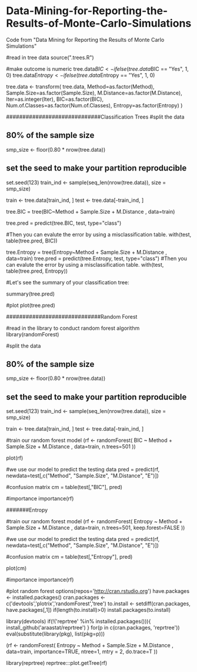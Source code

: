 # Data-Mining-for-Reporting-the-Results-of-Monte-Carlo-Simulations
Code from "Data Mining for Reporting the Results of Monte Carlo Simulations"


#read in tree data
source(".trees.R")

#make outcome is numeric
tree.data$BIC <- ifelse(tree.data$BIC == "Yes", 1, 0)
tree.data$Entropy <- ifelse(tree.data$Entropy == "Yes", 1, 0)


tree.data <- transform(
  tree.data,
  Method=as.factor(Method),
  Sample.Size=as.factor(Sample.Size),
  M.Distance=as.factor(M.Distance),
  Iter=as.integer(Iter),
  BIC=as.factor(BIC),
  Num.of.Classes=as.factor(Num.of.Classes),
  Entropy=as.factor(Entropy)
)

#############################Classification Trees
#split the data
## 80% of the sample size
smp_size <- floor(0.80 * nrow(tree.data))

## set the seed to make your partition reproducible
set.seed(123)
train_ind <- sample(seq_len(nrow(tree.data)), size = smp_size)

train <- tree.data[train_ind, ]
test <- tree.data[-train_ind, ]



tree.BIC = tree(BIC~Method + Sample.Size + M.Distance , data=train)


tree.pred = predict(tree.BIC, test, type="class")

#Then you can evalute the error by using a misclassification table.
with(test, table(tree.pred, BIC))


tree.Entropy = tree(Entropy~Method + Sample.Size + M.Distance , data=train)
tree.pred = predict(tree.Entropy, test, type="class")
#Then you can evalute the error by using a misclassification table.
with(test, table(tree.pred, Entropy))




#Let's see the summary of your classification tree:

summary(tree.pred)

#plot
plot(tree.pred)


#############################Random Forest

#read in the library to conduct random forest algorithm
library(randomForest)

#split the data
## 80% of the sample size
smp_size <- floor(0.80 * nrow(tree.data))

## set the seed to make your partition reproducible
set.seed(123)
train_ind <- sample(seq_len(nrow(tree.data)), size = smp_size)

train <- tree.data[train_ind, ]
test <- tree.data[-train_ind, ]

#train our random forest model
(rf <- randomForest(
  BIC ~ Method + Sample.Size + M.Distance ,
  data=train, n.trees=501
))

plot(rf)


#we use our model to predict the testing data
pred = predict(rf, newdata=test[,c("Method", "Sample.Size",
                                  "M.Distance",  "E")])

#confusion matrix
cm = table(test[,"BIC"], pred)


#importance
importance(rf)

#######Entropy

#train our random forest model
(rf <- randomForest(
  Entropy ~ Method + Sample.Size + M.Distance ,
  data=train, n.trees=501, keep.forest=FALSE
))


#we use our model to predict the testing data
pred = predict(rf, newdata=test[,c("Method", "Sample.Size",
                                   "M.Distance",  "E")])

#confusion matrix
cm = table(test[,"Entropy"], pred)

plot(cm)

#importance
importance(rf)


#plot random forest
options(repos='http://cran.rstudio.org')
have.packages <- installed.packages()
cran.packages <- c('devtools','plotrix','randomForest','tree')
to.install <- setdiff(cran.packages, have.packages[,1])
if(length(to.install)>0) install.packages(to.install)

library(devtools)
if(!('reprtree' %in% installed.packages())){
  install_github('araastat/reprtree')
}
for(p in c(cran.packages, 'reprtree')) eval(substitute(library(pkg), list(pkg=p)))


(rf <- randomForest(
  Entropy ~ Method + Sample.Size + M.Distance ,
  data=train, importance=TRUE, ntree=1, mtry = 2, do.trace=T
))


library(reprtree)
reprtree:::plot.getTree(rf)
